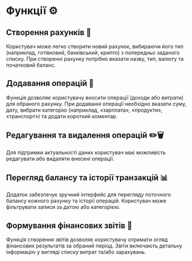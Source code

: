 # Функції ⚙️

## Створення рахунків 💼
Користувач може легко створити новий рахунок, вибираючи його тип (наприклад, готівковий, банківський, крипто) з попередньо заданого списку. При створенні рахунку потрібно вказати назву, тип, валюту та початковий баланс.

## Додавання операцій 💸
Функція дозволяє користувачу вносити операції (доходи або витрати) для обраного рахунку. При додаванні операції необхідно вказати суму, дату, вибрати категорію (наприклад, «зарплата», «продукти», «транспорт») та додати короткий коментар.

## Редагування та видалення операцій ✏️🗑️
Для підтримки актуальності даних користувач має можливість редагувати або видаляти внесені операції.

## Перегляд балансу та історії транзакцій 📊
Додаток забезпечує зручний інтерфейс для перегляду поточного балансу кожного рахунку та історії операцій. Користувач може фільтрувати записи за датою або категорією.

## Формування фінансових звітів 📑
Функція створення звітів дозволяє користувачу отримати огляд фінансових результатів за обраний період. Звіти включають детальну інформацію у вигляді списку витрат та/або зарахувань.

